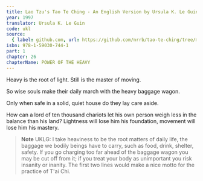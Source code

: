 ```yaml
---
title: Lao Tzu's Tao Te Ching - An English Version by Ursula K. Le Guin
year: 1997
translator: Ursula K. Le Guin
code: ukl
source:
  { label: github.com, url: https://github.com/nrrb/tao-te-ching/tree/master }
isbn: 978-1-59030-744-1
part: 1
chapter: 26
chapterName: POWER OF THE HEAVY
---
```

Heavy is the root of light.
Still is the master of moving.

So wise souls make their daily march
with the heavy baggage wagon.

Only when safe
in a solid, quiet house
do they lay care aside.

How can a lord of ten thousand chariots
let his own person
weigh less in the balance than his land?
Lightness will lose him his foundation,
movement will lose him his mastery.


> **Note** UKLG: I take heaviness to be the root matters of daily life, the baggage we bodily beings have to carry, such as food, drink, shelter, safety. If you go charging too far ahead of the baggage wagon you may be cut off from it; if you treat your body as unimportant you risk insanity or inanity.
The first two lines would make a nice motto for the practice of T'ai Chi.